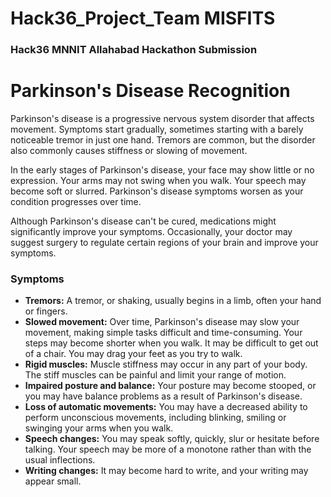 # Hack36_Project_Team MISFITS
### Hack36 MNNIT Allahabad Hackathon Submission
# Parkinson's Disease Recognition
Parkinson's disease is a progressive nervous system disorder that affects movement. Symptoms start gradually, sometimes starting with a barely noticeable tremor in just one hand. Tremors are common, but the disorder also commonly causes stiffness or slowing of movement.

In the early stages of Parkinson's disease, your face may show little or no expression. Your arms may not swing when you walk. Your speech may become soft or slurred. Parkinson's disease symptoms worsen as your condition progresses over time.

Although Parkinson's disease can't be cured, medications might significantly improve your symptoms. Occasionally, your doctor may suggest surgery to regulate certain regions of your brain and improve your symptoms.

### Symptoms

* **Tremors:** A tremor, or shaking, usually begins in a limb, often your hand or fingers. 
* **Slowed movement:** Over time, Parkinson's disease may slow your movement, making simple tasks difficult and time-consuming. Your steps may become shorter when you walk. It may be difficult to get out of a chair. You may drag your feet as you try to walk.
* **Rigid muscles:** Muscle stiffness may occur in any part of your body. The stiff muscles can be painful and limit your range of motion.
* **Impaired posture and balance:** Your posture may become stooped, or you may have balance problems as a result of Parkinson's disease.
* **Loss of automatic movements:** You may have a decreased ability to perform unconscious movements, including blinking, smiling or swinging your arms when you walk.
* **Speech changes:** You may speak softly, quickly, slur or hesitate before talking. Your speech may be more of a monotone rather than with the usual inflections.
* **Writing changes:** It may become hard to write, and your writing may appear small.
